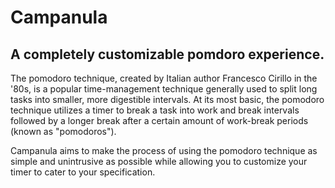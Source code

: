 # Campanula
## A completely customizable pomdoro experience.

The pomodoro technique, created by Italian author Francesco Cirillo in the '80s, is a popular time-management technique generally used to split long tasks into smaller, more digestible intervals. At its most basic, the pomodoro technique utilizes a timer to break a task into work and break intervals followed by a longer break after a certain amount of work-break periods (known as "pomodoros").

Campanula aims to make the process of using the pomodoro technique as simple and unintrusive as possible while allowing you to customize your timer to cater to your specification.
